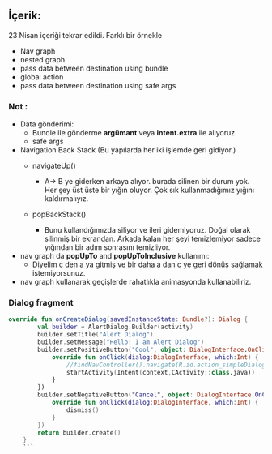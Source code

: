 ## İçerik:
23 Nisan içeriği tekrar edildi. Farklı bir örnekle
- Nav graph
- nested graph
- pass data between destination using bundle
- global action
- pass data between destination using safe args

### Not :
- Data gönderimi:
  - Bundle ile gönderme **argümant**  veya **intent.extra**  ile alıyoruz.
  - safe args 
- Navigation Back Stack (Bu yapılarda her iki işlemde geri gidiyor.)
  - navigateUp()
    - A-> B ye giderken arkaya alıyor. burada silinen bir durum yok. Her şey üst üste bir yığın oluyor. Çok sık kullanmadığımız yığını kaldırmalıyız.

  - popBackStack()
    - Bunu kullandığımızda siliyor ve ileri gidemiyoruz. Doğal olarak silinmiş bir ekrandan. Arkada kalan her şeyi temizlemiyor sadece yığından bir adım sonrasını temizliyor.
- nav graph da **popUpTo** and **popUpToInclusive** kullanımı:
   - Diyelim c den a ya gitmiş ve bir daha a dan c ye geri dönüş sağlamak istemiyorsunuz.
- nav graph kullanarak geçişlerde rahatlıkla animasyonda kullanabiliriz.



### Dialog fragment
```Kotlin
override fun onCreateDialog(savedInstanceState: Bundle?): Dialog {
        val builder = AlertDialog.Builder(activity)
        builder.setTitle("Alert Dialog")
        builder.setMessage("Hello! I am Alert Dialog")
        builder.setPositiveButton("Cool", object: DialogInterface.OnClickListener {
            override fun onClick(dialog:DialogInterface, which:Int) {
                //findNavController().navigate(R.id.action_simpleDialog_to_CActivity)
                startActivity(Intent(context,CActivity::class.java))
            }
        })
        builder.setNegativeButton("Cancel", object: DialogInterface.OnClickListener {
            override fun onClick(dialog:DialogInterface, which:Int) {
                dismiss()
            }
        })
        return builder.create()
    }
    ```
